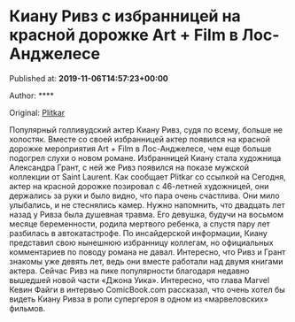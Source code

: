 
# Киану Ривз с избранницей на красной дорожке Art + Film в Лос-Анджелесе

Published at: **2019-11-06T14:57:23+00:00**

Author: ****

Original: [Plitkar](https://plitkar.com.ua/kianu-rivz-s-izbrannicej-na-krasnoj-dorozhke-art-film-v-los-andzhelese/)

Популярный голливудский актер Киану Ривз, судя по всему, больше не холостяк. Вместе со своей избранницей актер появился на красной дорожке мероприятия Art + Film в Лос-Анджелесе, чем еще больше подогрел слухи о новом романе. Избранницей Киану стала художница Александра Грант, с ней же Ривз появился на показе мужской коллекции от Saint Laurent.
Как сообщает Plitkar со ссылкой на Сегодня, актер на красной дорожке позировал с 46-летней художницей, они держались за руки и было видно, что пара очень счастлива. Они мило улыбались, и не стеснялись камер. Нужно напомнить, что двадцать лет назад у Ривза была душевная травма. Его девушка, будучи на восьмом месяце беременности, родила мертвого ребенка, а спустя пару лет разбилась в автокатастрофе.
По инсайдерской информации, Киану представил свою нынешнюю избранницу коллегам, но официальных комментариев по поводу романа не давал. Интересно, что Ривз и Грант знакомы уже девять лет, ведь они вместе работали над двумя книгами актера.
Сейчас Ривз на пике популярности благодаря недавно вышедшей новой части «Джона Уика». Интересно, что глава Marvel Кевин Файги в интервью ComicBook.com рассказал, что очень хотел бы видеть Киану Ривза в роли супергероя в одном из «марвеловских» фильмов.
